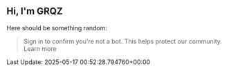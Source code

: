 ## Hi, I'm GRQZ
Here should be something random:  
> Sign in to confirm you're not a bot. This helps protect our community. Learn more


Last Update: 2025-05-17 00:52:28.794760+00:00
